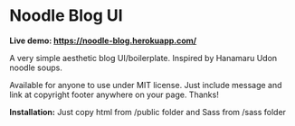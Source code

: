 # Noodle Blog UI

**Live demo: https://noodle-blog.herokuapp.com/**

A very simple aesthetic blog UI/boilerplate.
Inspired by Hanamaru Udon noodle soups.

Available for anyone to use under MIT license.
Just include message and link at copyright footer anywhere on your page.
Thanks!

**Installation:**
Just copy html from /public folder
and Sass from /sass folder
